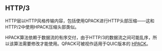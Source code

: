 ## HTTP/3

HTTP层以HTTP风格传输内容，包括使用QPACK进行HTTP头部压缩——这和HTTP/2中使用HPACK压缩头部类似。

HPACK算法依赖于数据流的有序交付，由于HTTP/3的数据流之间可能乱序，所以该算法需要修改才能使用。QPACK可被视作适用于QUIC版本的 [HPACK](https://httpwg.org/specs/rfc7541.html)。
